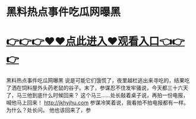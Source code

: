 # 黑料热点事件吃瓜网曝黑

# <a href="https://github.com/bitezs/bite/issues/1">👉👉👉♥♥点此进入♥观看入口👈👉👉</a>

黑料热点事件吃瓜网曝黑
说是可能它们饿慌了，夜里越栏逃出来寻吃的，结果吃了洒在饲料屋外头药老鼠的谷子。末了，参谋忍不住发牢骚说，今天都三十六天了，马三他到底什么时候回来？
这个马三……处长敲着桌子说，再拍一份电报，喊他马上回来！
http://jkhyjhu.com
参谋冷笑着说，我看拍不拍电报都有一样。
为什么？处长问。
他也该回来了，参
